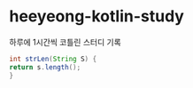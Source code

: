 # heeyeong-kotlin-study
하루에 1시간씩 코틀린 스터디 기록
```java
int strLen(String S) {
return s.length();
}
```
